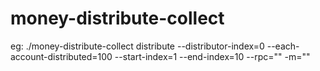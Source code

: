 # money-distribute-collect
eg:  ./money-distribute-collect distribute --distributor-index=0 --each-account-distributed=100 --start-index=1 --end-index=10 --rpc="" -m=""
